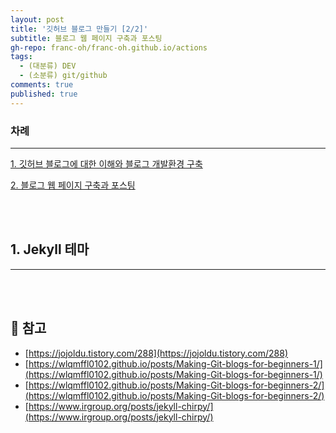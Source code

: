 ```yaml
---
layout: post
title: '깃허브 블로그 만들기 [2/2]'
subtitle: 블로그 웹 페이지 구축과 포스팅
gh-repo: franc-oh/franc-oh.github.io/actions
tags:
  - (대분류) DEV
  - (소분류) git/github
comments: true
published: true
---
```


### 차례

---
[1. 깃허브 블로그에 대한 이해와 블로그 개발환경 구축](/_posts/dev/2022-11-14-make-github-blog-1.md)

[2. 블로그 웹 페이지 구축과 포스팅](/_posts/dev/2022-11-16-make-github-blog-2.md)

<br><br>

## 1. Jekyll 테마

---

<br><br>

## 🔎 참고
- [https://jojoldu.tistory.com/288](https://jojoldu.tistory.com/288)
- [https://wlqmffl0102.github.io/posts/Making-Git-blogs-for-beginners-1/](https://wlqmffl0102.github.io/posts/Making-Git-blogs-for-beginners-1/)
- [https://wlqmffl0102.github.io/posts/Making-Git-blogs-for-beginners-2/](https://wlqmffl0102.github.io/posts/Making-Git-blogs-for-beginners-2/)
- [https://www.irgroup.org/posts/jekyll-chirpy/](https://www.irgroup.org/posts/jekyll-chirpy/)